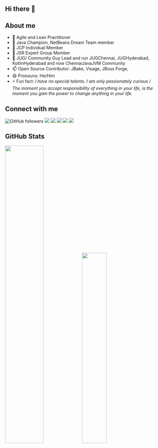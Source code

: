 ## Hi there 👋

## About me

* 🔭 Agile and Lean Practitioner
* 🌱 Java Champion, NetBeans Dream Team member
* 👯 JCP Individual Member
* 🤔 JSR Expert Group Member
* 💬 JUG/ Community Guy Lead and run JUGChennai, JUGHyderabad, KotlinHyderabad and now ChennaiJavaJVM Community
* 📫 Open Source Contributor: JBake, Visage, JBoss Forge, 
* 😄 Pronouns: He/Him
* ⚡ Fun fact: _I have no special talents. I am only passionately curious_ / _The moment you accept responsibility of everything in your life, is the moment you gain the power to change anything in your life._

## Connect with me
![GitHub followers](https://img.shields.io/github/followers/rajmahendra?label=Follow%20me&logo=github&style=flat-square)
[![](https://img.shields.io/badge/-YOUTUBE-informational?style=flat-square&logo=youtube&logoColor=white&color=red)](https://youtube.com/rajmahendrar/)
[![](https://img.shields.io/badge/-TWITTER-informational?style=flat-square&logo=twitter&logoColor=white&color=blue)](https://twitter.com/rajmahendrar/)
[![](https://img.shields.io/badge/-INSTAGRAM-informational?style=flat-square&logo=instagram&logoColor=white&color=orange)](https://instagram.com/rajmahendrar/)
[![](https://img.shields.io/badge/-FAKEBOOK-informational?style=flat-square&logo=facebook&logoColor=white)](https://facebook.com/rajmahendrar/)
[![](https://img.shields.io/badge/-REDDIT-informational?style=flat-square&logo=reddit&logoColor=white&color=black)](https://www.reddit.com/u/rrhegde)

## GitHub Stats 
<img width="50%" src="https://github-readme-stats.vercel.app/api?username=rajmahendra&show_icons=true&theme=tokyonight"><img width="40%" src="https://github-readme-stats.vercel.app/api/top-langs/?username=rajmahendra&layout=compact&theme=tokyonight"> <br>
